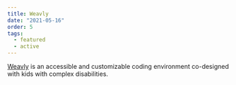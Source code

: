 ```yaml
---
title: Weavly
date: "2021-05-16"
order: 5
tags:
  - featured
  - active
---
```

[Weavly](https://weavly.org/) is an accessible and customizable coding environment co-designed with kids with complex disabilities.
